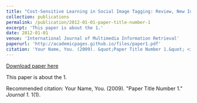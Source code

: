 ```yaml
---
title: "Cost-Sensitive Learning in Social Image Tagging: Review, New Ideas and Evaluation"
collection: publications
permalink: /publication/2012-01-01-paper-title-number-1
excerpt: 'This paper is about the 1.'
date: 2012-01-01
venue: 'International Journal of Multimedia Information Retrieval'
paperurl: 'http://academicpages.github.io/files/paper1.pdf'
citation: 'Your Name, You. (2009). &quot;Paper Title Number 1.&quot; <i>Journal 1</i>. 1(1).'
---
```


<a href='http://academicpages.github.io/files/paper1.pdf'>Download paper here</a>

This paper is about the 1.

Recommended citation: Your Name, You. (2009). "Paper Title Number 1." <i>Journal 1</i>. 1(1).